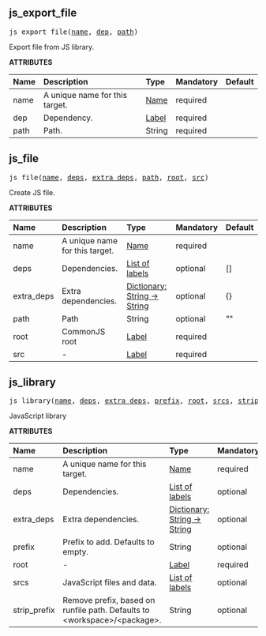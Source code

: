 <!-- Generated with Stardoc: http://skydoc.bazel.build -->

<a id="#js_export_file"></a>

## js_export_file

<pre>
js_export_file(<a href="#js_export_file-name">name</a>, <a href="#js_export_file-dep">dep</a>, <a href="#js_export_file-path">path</a>)
</pre>

Export file from JS library.

**ATTRIBUTES**

| Name                                 | Description                    | Type                                                               | Mandatory | Default |
| :----------------------------------- | :----------------------------- | :----------------------------------------------------------------- | :-------- | :------ |
| <a id="js_export_file-name"></a>name | A unique name for this target. | <a href="https://bazel.build/docs/build-ref.html#name">Name</a>    | required  |         |
| <a id="js_export_file-dep"></a>dep   | Dependency.                    | <a href="https://bazel.build/docs/build-ref.html#labels">Label</a> | required  |         |
| <a id="js_export_file-path"></a>path | Path.                          | String                                                             | required  |         |

<a id="#js_file"></a>

## js_file

<pre>
js_file(<a href="#js_file-name">name</a>, <a href="#js_file-deps">deps</a>, <a href="#js_file-extra_deps">extra_deps</a>, <a href="#js_file-path">path</a>, <a href="#js_file-root">root</a>, <a href="#js_file-src">src</a>)
</pre>

Create JS file.

**ATTRIBUTES**

| Name                                      | Description                    | Type                                                                                      | Mandatory | Default |
| :---------------------------------------- | :----------------------------- | :---------------------------------------------------------------------------------------- | :-------- | :------ |
| <a id="js_file-name"></a>name             | A unique name for this target. | <a href="https://bazel.build/docs/build-ref.html#name">Name</a>                           | required  |         |
| <a id="js_file-deps"></a>deps             | Dependencies.                  | <a href="https://bazel.build/docs/build-ref.html#labels">List of labels</a>               | optional  | []      |
| <a id="js_file-extra_deps"></a>extra_deps | Extra dependencies.            | <a href="https://bazel.build/docs/skylark/lib/dict.html">Dictionary: String -> String</a> | optional  | {}      |
| <a id="js_file-path"></a>path             | Path                           | String                                                                                    | optional  | ""      |
| <a id="js_file-root"></a>root             | CommonJS root                  | <a href="https://bazel.build/docs/build-ref.html#labels">Label</a>                        | required  |         |
| <a id="js_file-src"></a>src               | -                              | <a href="https://bazel.build/docs/build-ref.html#labels">Label</a>                        | required  |         |

<a id="#js_library"></a>

## js_library

<pre>
js_library(<a href="#js_library-name">name</a>, <a href="#js_library-deps">deps</a>, <a href="#js_library-extra_deps">extra_deps</a>, <a href="#js_library-prefix">prefix</a>, <a href="#js_library-root">root</a>, <a href="#js_library-srcs">srcs</a>, <a href="#js_library-strip_prefix">strip_prefix</a>)
</pre>

JavaScript library

**ATTRIBUTES**

| Name                                             | Description                                                                          | Type                                                                                      | Mandatory | Default |
| :----------------------------------------------- | :----------------------------------------------------------------------------------- | :---------------------------------------------------------------------------------------- | :-------- | :------ |
| <a id="js_library-name"></a>name                 | A unique name for this target.                                                       | <a href="https://bazel.build/docs/build-ref.html#name">Name</a>                           | required  |         |
| <a id="js_library-deps"></a>deps                 | Dependencies.                                                                        | <a href="https://bazel.build/docs/build-ref.html#labels">List of labels</a>               | optional  | []      |
| <a id="js_library-extra_deps"></a>extra_deps     | Extra dependencies.                                                                  | <a href="https://bazel.build/docs/skylark/lib/dict.html">Dictionary: String -> String</a> | optional  | {}      |
| <a id="js_library-prefix"></a>prefix             | Prefix to add. Defaults to empty.                                                    | String                                                                                    | optional  | ""      |
| <a id="js_library-root"></a>root                 | -                                                                                    | <a href="https://bazel.build/docs/build-ref.html#labels">Label</a>                        | required  |         |
| <a id="js_library-srcs"></a>srcs                 | JavaScript files and data.                                                           | <a href="https://bazel.build/docs/build-ref.html#labels">List of labels</a>               | optional  | []      |
| <a id="js_library-strip_prefix"></a>strip_prefix | Remove prefix, based on runfile path. Defaults to &lt;workspace&gt;/&lt;package&gt;. | String                                                                                    | optional  | ""      |
